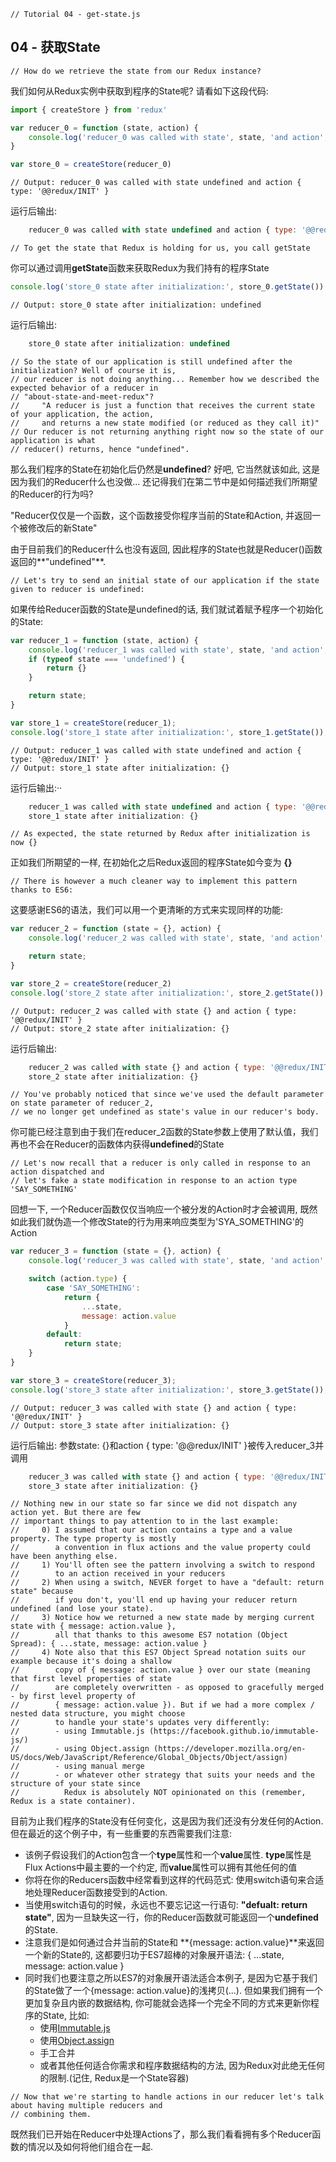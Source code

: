```
// Tutorial 04 - get-state.js
```
## 04 - 获取State

```
// How do we retrieve the state from our Redux instance?
```
我们如何从Redux实例中获取到程序的State呢? 请看如下这段代码:

```js
import { createStore } from 'redux'

var reducer_0 = function (state, action) {
    console.log('reducer_0 was called with state', state, 'and action', action)
}

var store_0 = createStore(reducer_0)
```
```
// Output: reducer_0 was called with state undefined and action { type: '@@redux/INIT' }
```
运行后输出: 
```js
    reducer_0 was called with state undefined and action { type: '@@redux/INIT' }
```

```
// To get the state that Redux is holding for us, you call getState
```
你可以通过调用**getState**函数来获取Redux为我们持有的程序State

```js
console.log('store_0 state after initialization:', store_0.getState())
```
```
// Output: store_0 state after initialization: undefined
```
运行后输出:
```js
    store_0 state after initialization: undefined
```

```
// So the state of our application is still undefined after the initialization? Well of course it is,
// our reducer is not doing anything... Remember how we described the expected behavior of a reducer in
// "about-state-and-meet-redux"?
//     "A reducer is just a function that receives the current state of your application, the action,
//     and returns a new state modified (or reduced as they call it)"
// Our reducer is not returning anything right now so the state of our application is what
// reducer() returns, hence "undefined".
```
那么我们程序的State在初始化后仍然是**undefined**? 好吧, 它当然就该如此, 这是因为我们的Reducer什么也没做...
还记得我们在第二节中是如何描述我们所期望的Reducer的行为吗?
>>>
"Reducer仅仅是一个函数，这个函数接受你程序当前的State和Action, 并返回一个被修改后的新State"
  
由于目前我们的Reducer什么也没有返回, 因此程序的State也就是Reducer()函数返回的**"undefined"**.

```
// Let's try to send an initial state of our application if the state given to reducer is undefined:
```
如果传给Reducer函数的State是undefined的话, 我们就试着赋予程序一个初始化的State:
```js
var reducer_1 = function (state, action) {
    console.log('reducer_1 was called with state', state, 'and action', action)
    if (typeof state === 'undefined') {
        return {}
    }

    return state;
}

var store_1 = createStore(reducer_1);
console.log('store_1 state after initialization:', store_1.getState());
```
```
// Output: reducer_1 was called with state undefined and action { type: '@@redux/INIT' }
// Output: store_1 state after initialization: {}
```
运行后输出:··
```js
    reducer_1 was called with state undefined and action { type: '@@redux/INIT' }
    store_1 state after initialization: {}
```
```
// As expected, the state returned by Redux after initialization is now {}
```
正如我们所期望的一样, 在初始化之后Redux返回的程序State如今变为 **{}**

```
// There is however a much cleaner way to implement this pattern thanks to ES6:
```
这要感谢ES6的语法，我们可以用一个更清晰的方式来实现同样的功能:

```js
var reducer_2 = function (state = {}, action) {
    console.log('reducer_2 was called with state', state, 'and action', action)

    return state;
}

var store_2 = createStore(reducer_2)
console.log('store_2 state after initialization:', store_2.getState())
```
```
// Output: reducer_2 was called with state {} and action { type: '@@redux/INIT' }
// Output: store_2 state after initialization: {}
```
运行后输出: 
```js
    reducer_2 was called with state {} and action { type: '@@redux/INIT' }
    store_2 state after initialization: {}
```
```
// You've probably noticed that since we've used the default parameter on state parameter of reducer_2,
// we no longer get undefined as state's value in our reducer's body.
```
你可能已经注意到由于我们在reducer_2函数的State参数上使用了默认值，我们再也不会在Reducer的函数体内获得**undefined**的State

```
// Let's now recall that a reducer is only called in response to an action dispatched and
// let's fake a state modification in response to an action type 'SAY_SOMETHING'
```
回想一下, 一个Reducer函数仅仅当响应一个被分发的Action时才会被调用, 既然如此我们就伪造一个修改State的行为用来响应类型为'SYA_SOMETHING'的Action

```js
var reducer_3 = function (state = {}, action) {
    console.log('reducer_3 was called with state', state, 'and action', action)

    switch (action.type) {
        case 'SAY_SOMETHING':
            return {
                ...state,
                message: action.value
            }
        default:
            return state;
    }
}

var store_3 = createStore(reducer_3);
console.log('store_3 state after initialization:', store_3.getState());
```
```
// Output: reducer_3 was called with state {} and action { type: '@@redux/INIT' }
// Output: store_3 state after initialization: {}
```
运行后输出: 参数state: {}和action { type: '@@redux/INIT' }被传入reducer_3并调用

```js
    reducer_3 was called with state {} and action { type: '@@redux/INIT' }
    store_3 state after initialization: {}
```
```
// Nothing new in our state so far since we did not dispatch any action yet. But there are few
// important things to pay attention to in the last example:
//     0) I assumed that our action contains a type and a value property. The type property is mostly
//        a convention in flux actions and the value property could have been anything else.
//     1) You'll often see the pattern involving a switch to respond 
//        to an action received in your reducers
//     2) When using a switch, NEVER forget to have a "default: return state" because
//        if you don't, you'll end up having your reducer return undefined (and lose your state).
//     3) Notice how we returned a new state made by merging current state with { message: action.value },
//        all that thanks to this awesome ES7 notation (Object Spread): { ...state, message: action.value }
//     4) Note also that this ES7 Object Spread notation suits our example because it's doing a shallow
//        copy of { message: action.value } over our state (meaning that first level properties of state
//        are completely overwritten - as opposed to gracefully merged - by first level property of
//        { message: action.value }). But if we had a more complex / nested data structure, you might choose
//        to handle your state's updates very differently:
//        - using Immutable.js (https://facebook.github.io/immutable-js/)
//        - using Object.assign (https://developer.mozilla.org/en-US/docs/Web/JavaScript/Reference/Global_Objects/Object/assign)
//        - using manual merge
//        - or whatever other strategy that suits your needs and the structure of your state since
//          Redux is absolutely NOT opinionated on this (remember, Redux is a state container).
```
目前为止我们程序的State没有任何变化，这是因为我们还没有分发任何的Action. 但在最近的这个例子中，有一些重要的东西需要我们注意:
* 该例子假设我们的Action包含一个**type**属性和一个**value**属性. **type**属性是Flux Actions中最主要的一个约定, 而**value**属性可以拥有其他任何的值
* 你将在你的Reducers函数中经常看到这样的代码范式: 使用switch语句来合适地处理Reducer函数接受到的Action.
* 当使用switch语句的时候，永远也不要忘记这一行语句: **"defualt: return state"**, 因为一旦缺失这一行，你的Reducer函数就可能返回一个**undefined**的State.
* 注意我们是如何通过合并当前的State和 **{message: action.value}**来返回一个新的State的, 这都要归功于ES7超棒的对象展开语法: { ...state, message: action.value }
* 同时我们也要注意之所以ES7的对象展开语法适合本例子, 是因为它基于我们的State做了一个{message: action.value}的浅拷贝(...). 但如果我们拥有一个更加复杂且内嵌的数据结构, 你可能就会选择一个完全不同的方式来更新你程序的State, 比如:
  - 使用[Immutable.js](https://facebook.github.io/immutable-js/)
  - 使用[Object.assign](https://developer.mozilla.org/en-US/docs/Web/JavaScript/Reference/Global_Objects/Object/assign)
  - 手工合并
  - 或者其他任何适合你需求和程序数据结构的方法, 因为Redux对此绝无任何的限制.(记住, Redux是一个State容器)

```
// Now that we're starting to handle actions in our reducer let's talk about having multiple reducers and
// combining them.
```
既然我们已开始在Reducer中处理Actions了，那么我们看看拥有多个Reducer函数的情况以及如何将他们组合在一起.

